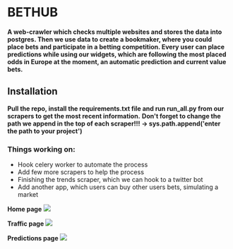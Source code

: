 <h1>BETHUB</h1>
    <b>A web-crawler which checks multiple websites and stores the data into postgres.
    Then we use data to create a bookmaker, where you could place bets and participate in a
    betting competition. Every user can place predictions while using our widgets, which are
    following the most placed odds in Europe at the moment, an automatic prediction and 
    current value bets.</b>

<h2>Installation</h2>
    <b>Pull the repo, install the requirements.txt file and run run_all.py from our scrapers to get the most recent information.</b>
    <b>Don't forget to change the path we append in the top of each scraper!!! -> </b>
    <b>sys.path.append('enter the path to your project')</b>
    
<h3>Things working on:</h3>
<ul>
    <li>Hook celery worker to automate the process</li>
    <li>Add few more scrapers to help the process</li>
    <li>Finishing the trends scraper, which we can hook to a twitter bot</li>
    <li>Add another app, which users can buy other users bets, simulating a market</li>
</ul>


<b>Home page</b>
<img src="https://serving.photos.photobox.com/2642966131f0d7b5cba0929c1f123c7d53be8587e111a63579c15354167ac927e12ee69a.jpg">

<b>Traffic page</b>
<img src="https://serving.photos.photobox.com/67491438c6cca24f52d9669fbf4531bb6b62e7c741496e4a9ae02073fd0cd1c015abd510.jpg">

<b>Predictions page</b>
<img src="https://serving.photos.photobox.com/97665076bb2e31b5daaac003915cd5cfed098de1ae854ed69d0958bf8b0d36d3ddad9bfd.jpg">
